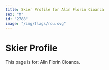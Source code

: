 ```yaml
---
title: Skier Profile for Alin Florin Cioanca
sex: "M"
id: "2788"
image: "/img/flags/rou.svg" 
---
```


# Skier Profile

This page is for: Alin Florin Cioanca.
    